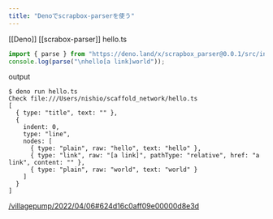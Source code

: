 ```yaml
---
title: "Denoでscrapbox-parserを使う"
---
```


[[Deno]] [[scrabox-parser]]
hello.ts

```typescript
import { parse } from "https://deno.land/x/scrapbox_parser@0.0.1/src/index.ts";
console.log(parse("\nhello[a link]world"));
```

output

```
$ deno run hello.ts
Check file:///Users/nishio/scaffold_network/hello.ts
[
  { type: "title", text: "" },
  {
    indent: 0,
    type: "line",
    nodes: [
      { type: "plain", raw: "hello", text: "hello" },
      { type: "link", raw: "[a link]", pathType: "relative", href: "a link", content: "" },
      { type: "plain", raw: "world", text: "world" }
    ]
  }
]
```


[/villagepump/2022/04/06#624d16c0aff09e00000d8e3d](https://scrapbox.io/villagepump/2022/04/06#624d16c0aff09e00000d8e3d)
